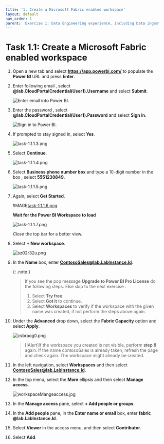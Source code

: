 ```yaml
---
title: '1. Create a Microsoft Fabric enabled workspace'
layout: default
nav_order: 1
parent: 'Exercise 1: Data Engineering experience, including Data ingestion from a spectrum of analytical data sources into OneLake'
---
```


# Task 1.1: Create a Microsoft Fabric enabled workspace

1. Open a new tab and select **https://app.powerbi.com/** to populate the **Power BI** URL and press **Enter**.

2. Enter following email , select **@lab.CloudPortalCredential(User1).Username** and select **Submit**.

	![Enter email into Power BI.](../media/instructions240153/task-1.1.1.png)

3. Enter the password , select **@lab.CloudPortalCredential(User1).Password** and select **Sign in**.

	![Sign in to Power BI.](../media/instructions240153/task-1.1.1.2.png)

4. If prompted to stay signed in, select **Yes**.

	![task-1.1.1.3.png](../media/instructions240153/task-1.1.1.3.png)

5. Select **Continue**.

	![task-1.1.1.4.png](../media/instructions240153/task-1.1.1.4.png)

6. Select **Business phone number box** and type a 10-digit number in the box , select **5551230849**. 

	![task-1.1.1.5.png](../media/instructions240153/task-1.1.1.5.png)

7. Again, select **Get Started**.

	!IMAGE[task-1.1.1.6.png](../media/instructions240153/task-1.1.1.6.png)

	**Wait for the Power BI Workspace to load**

	![task-1.1.1.7.png](../media/instructions240153/task-1.1.1.7.png)

	*Close* the top bar for a better view.

8. Select **+ New workspace**.

	<!-- !IMAGE[euxmwptl.png](instructions249094/euxmwptl.png) -->

	![sz02r32u.png](../media/instructions249094/sz02r32u.png)

9. In the **Name** box, enter **ContosoSales@lab.LabInstance.Id**.

	{: .note }
 	>If you see the pop message **Upgrade to Power BI Pro License** do the following steps. Else skip to the next exercise .
	>1. Select **Try free**.
	>2. Select **Got it** to continue.
	>3. Select **Workspaces** to verify if the workspace with the given name was created, if not perform the steps above again.

10. Under the **Advanced** drop down, select the **Fabric Capacity** option and select **Apply**.

	![csbraog0.png](../media/instructions249094/csbraog0.png)

	>[!Alert]If the workspace you created is not visible, perform **step 8** again.
	>If the name contosoSales is already taken, refresh the page and check again. The workspace might already be created.

11. In the left navigation, select **Workspaces** and then select **ContosoSales@lab.LabInstance.Id**.

12. In the top menu, select the **More** ellipsis and then select **Manage access**.

	![workspaceMangeaccess.jpg](../media/instructions249094/workspaceMangeaccess.jpg)

13. In the **Manage access** pane, select **+ Add people or groups**.

14. In the **Add people** pane, in the **Enter name or email** box, enter **fabric @lab.LabInstance.Id**.

15. Select **Viewer** in the access menu, and then select **Contributor**.

16. Select **Add**.
